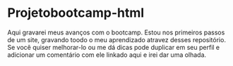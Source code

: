 # Projetobootcamp-html
Aqui gravarei meus avanços com o bootcamp.
Estou nos primeiros passos de um site, gravando toodo o meu aprendizado atravez desses repositório. 
Se você quiser melhorar-lo ou me dá dicas pode duplicar em seu perfil e adicionar um comentário com ele linkado aqui e irei dar uma olhada.
